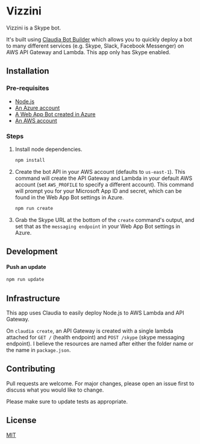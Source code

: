 # Vizzini

Vizzini is a Skype bot.

It's built using [Claudia Bot Builder](https://github.com/claudiajs/claudia-bot-builder) which allows you to quickly deploy a bot to many different services (e.g. Skype, Slack, Facebook Messenger) on AWS API Gateway and Lambda. This app only has Skype enabled.

## Installation

### Pre-requisites

- [Node.js](https://nodejs.org/en/)
- [An Azure account](https://portal.azure.com)
- [A Web App Bot created in Azure](https://docs.microsoft.com/en-us/azure/bot-service/bot-service-quickstart-registration?view=azure-bot-service-3.0&viewFallbackFrom=azure-bot-service-4.0)
- [An AWS account](https://aws.amazon.com/)

### Steps

1. Install node dependencies.

   ```bash
   npm install
   ```

1. Create the bot API in your AWS account (defaults to `us-east-1`). This command will create the API Gateway and Lambda in your default AWS account (set `AWS_PROFILE` to specify a different account). This command will prompt you for your Microsoft App ID and secret, which can be found in the Web App Bot settings in Azure.

   ```bash
   npm run create
   ```

1. Grab the Skype URL at the bottom of the `create` command's output, and set that as the `messaging endpoint` in your Web App Bot settings in Azure.

## Development

#### Push an update

```bash
npm run update
```

## Infrastructure

This app uses Claudia to easily deploy Node.js to AWS Lambda and API Gateway.

On `claudia create`, an API Gateway is created with a single lambda attached for `GET /` (health endpoint) and `POST /skype` (skype messaging endpoint). I believe the resources are named after either the folder name or the name in `package.json`.

## Contributing

Pull requests are welcome. For major changes, please open an issue first to discuss what you would like to change.

Please make sure to update tests as appropriate.

## License

[MIT](https://choosealicense.com/licenses/mit/)
